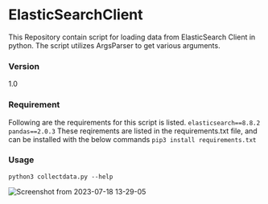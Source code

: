 # ElasticSearchClient
This Repository contain script for loading data from ElasticSearch Client in python. The script utilizes ArgsParser to get various arguments.


### Version
1.0

### Requirement
Following are the requirements for this script is listed.
`
elasticsearch==8.8.2
pandas==2.0.3
`
These reqirements are listed in the requirements.txt file, and can be installed with the below commands
`pip3 install requirements.txt`


### Usage
`python3 collectdata.py --help`


![Screenshot from 2023-07-18 13-29-05](https://github.com/AsifIqbal093/ElasticSearchClient/assets/37586612/3049a282-eb40-4b68-aca1-383e66fff78e)
